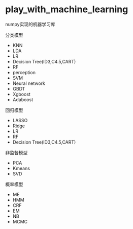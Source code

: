 # play_with_machine_learning
numpy实现的机器学习库

分类模型
- KNN
- LDA
- LR
- Decision Tree(ID3,C4.5,CART)
- RF
- perception
- SVM
- Neural network
- GBDT
- Xgboost
- Adaboost

回归模型
- LASSO
- Ridge
- LR
- RF
- Decision Tree(ID3,C4.5,CART)

非监督模型
- PCA
- Kmeans
- SVD

概率模型
- ME
- HMM
- CRF
- EM
- NB
- MCMC